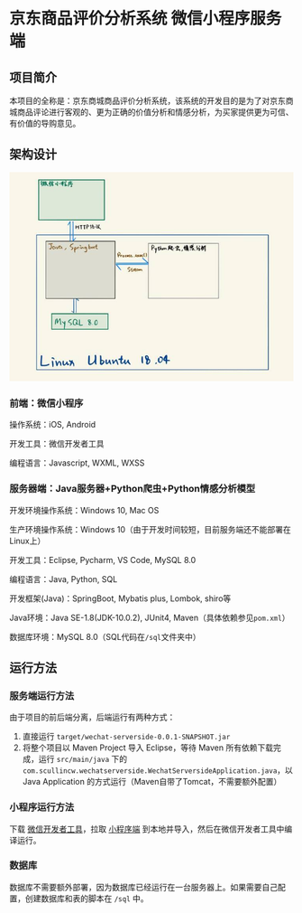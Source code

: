 # 京东商品评价分析系统 微信小程序服务端

## 项目简介

本项目的全称是：京东商城商品评价分析系统，该系统的开发目的是为了对京东商城商品评论进行客观的、更为正确的价值分析和情感分析，为买家提供更为可信、有价值的导购意见。

## 架构设计

![img](clip_image002.jpg)

### 前端：微信小程序

操作系统：iOS, Android

开发工具：微信开发者工具

编程语言：Javascript, WXML, WXSS

### 服务器端：Java服务器+Python爬虫+Python情感分析模型

开发环境操作系统：Windows 10, Mac OS

生产环境操作系统：Windows 10（由于开发时间较短，目前服务端还不能部署在Linux上）

开发工具：Eclipse, Pycharm, VS Code, MySQL 8.0

编程语言：Java, Python, SQL

开发框架(Java)：SpringBoot, Mybatis plus, Lombok, shiro等

Java环境：Java SE-1.8(JDK-10.0.2), JUnit4, Maven（具体依赖参见`pom.xml`）

数据库环境：MySQL 8.0（SQL代码在`/sql`文件夹中）

## 运行方法

### 服务端运行方法

由于项目的前后端分离，后端运行有两种方式：

1. 直接运行 `target/wechat-serverside-0.0.1-SNAPSHOT.jar`
2. 将整个项目以 Maven Project 导入 Eclipse，等待 Maven 所有依赖下载完成，运行 `src/main/java` 下的 `com.scullincw.wechatserverside.WechatServersideApplication.java`，以 Java Application 的方式运行（Maven自带了Tomcat，不需要额外配置）

### 小程序运行方法

下载 [微信开发者工具](https://developers.weixin.qq.com/miniprogram/dev/devtools/download.html)，拉取 [小程序端](https://github.com/scullincw/JD-Analysis-wechat-miniprogram) 到本地并导入，然后在微信开发者工具中编译运行。

### 数据库

数据库不需要额外部署，因为数据库已经运行在一台服务器上。如果需要自己配置，创建数据库和表的脚本在 `/sql` 中。